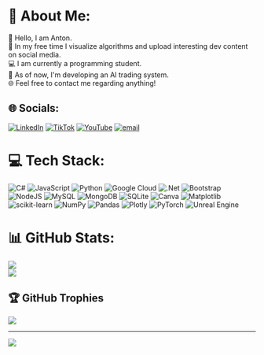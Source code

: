 # 💫 About Me:
👋 Hello, I am Anton.<br>🎥 In my free time I visualize algorithms and upload interesting dev content on social media.<br>💻 I am currently a programming student.<br>🤖 As of now, I'm developing an AI trading system.<br>🌐 Feel free to contact me regarding anything!


## 🌐 Socials:
[![LinkedIn](https://img.shields.io/badge/LinkedIn-%230077B5.svg?logo=linkedin&logoColor=white)](https://linkedin.com/in/anton-donev) [![TikTok](https://img.shields.io/badge/TikTok-%23000000.svg?logo=TikTok&logoColor=white)](https://tiktok.com/@donev.dev) [![YouTube](https://img.shields.io/badge/YouTube-%23FF0000.svg?logo=YouTube&logoColor=white)](https://youtube.com/@donevdev) [![email](https://img.shields.io/badge/Email-D14836?logo=gmail&logoColor=white)](mailto:antondonevv@gmail.com) 

# 💻 Tech Stack:
![C#](https://img.shields.io/badge/c%23-%23239120.svg?style=flat&logo=csharp&logoColor=white) ![JavaScript](https://img.shields.io/badge/javascript-%23323330.svg?style=flat&logo=javascript&logoColor=%23F7DF1E) ![Python](https://img.shields.io/badge/python-3670A0?style=flat&logo=python&logoColor=ffdd54) ![Google Cloud](https://img.shields.io/badge/GoogleCloud-%234285F4.svg?style=flat&logo=google-cloud&logoColor=white) ![.Net](https://img.shields.io/badge/.NET-5C2D91?style=flat&logo=.net&logoColor=white) ![Bootstrap](https://img.shields.io/badge/bootstrap-%238511FA.svg?style=flat&logo=bootstrap&logoColor=white) ![NodeJS](https://img.shields.io/badge/node.js-6DA55F?style=flat&logo=node.js&logoColor=white) ![MySQL](https://img.shields.io/badge/mysql-4479A1.svg?style=flat&logo=mysql&logoColor=white) ![MongoDB](https://img.shields.io/badge/MongoDB-%234ea94b.svg?style=flat&logo=mongodb&logoColor=white) ![SQLite](https://img.shields.io/badge/sqlite-%2307405e.svg?style=flat&logo=sqlite&logoColor=white) ![Canva](https://img.shields.io/badge/Canva-%2300C4CC.svg?style=flat&logo=Canva&logoColor=white) ![Matplotlib](https://img.shields.io/badge/Matplotlib-%23ffffff.svg?style=flat&logo=Matplotlib&logoColor=black) ![scikit-learn](https://img.shields.io/badge/scikit--learn-%23F7931E.svg?style=flat&logo=scikit-learn&logoColor=white) ![NumPy](https://img.shields.io/badge/numpy-%23013243.svg?style=flat&logo=numpy&logoColor=white) ![Pandas](https://img.shields.io/badge/pandas-%23150458.svg?style=flat&logo=pandas&logoColor=white) ![Plotly](https://img.shields.io/badge/Plotly-%233F4F75.svg?style=flat&logo=plotly&logoColor=white) ![PyTorch](https://img.shields.io/badge/PyTorch-%23EE4C2C.svg?style=flat&logo=PyTorch&logoColor=white) ![Unreal Engine](https://img.shields.io/badge/unrealengine-%23313131.svg?style=flat&logo=unrealengine&logoColor=white)
# 📊 GitHub Stats:
![](https://github-readme-stats.vercel.app/api?username=AntonDonev&theme=dark&hide_border=false&include_all_commits=true&count_private=true)<br/>
![](https://nirzak-streak-stats.vercel.app/?user=AntonDonev&theme=dark&hide_border=false)<br/>

## 🏆 GitHub Trophies
![](https://github-profile-trophy.vercel.app/?username=AntonDonev&theme=tokyonight&no-frame=false&no-bg=false&margin-w=4)

---
 [![](https://visitcount.itsvg.in/api?id=AntonDonev&icon=0&color=0)](https://visitcount.itsvg.in)

<!-- Proudly created with GPRM ( https://gprm.itsvg.in ) -->
